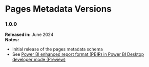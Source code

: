 # Pages Metadata Versions

### 1.0.0

<b>Released in: </b> June 2024 <br />
<b>Notes: </b> 
- Initial release of the pages metadata schema
- See [Power BI enhanced report format (PBIR) in Power BI Desktop developer mode (Preview)](https://powerbi.microsoft.com/en-us/blog/power-bi-enhanced-report-format-pbir-in-power-bi-desktop-developer-mode-preview/)